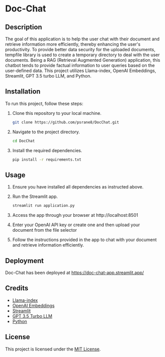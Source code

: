 # Doc-Chat

## Description

The goal of this application is to help the user chat with their document and retrieve information more efficiently, thereby enhancing the user's productivity. To provide better data security for the uploaded documents, tempfile library is used to create a temporary directory to deal with the user documents. Being a RAG (Retrieval Augmented Generation) application, this chatbot tends to provide factual information to user queries based on the user-defined data.
This project utilizes Llama-index, OpenAI Embeddings, Streamlit, GPT 3.5 turbo LLM, and Python.

## Installation

To run this project, follow these steps:

1. Clone this repository to your local machine.
   ```bash
   git clone https://github.com/psrane8/DocChat.git
   ```

2. Navigate to the project directory.
   ```bash
   cd DocChat
   ```

3. Install the required dependencies.
   ```bash
   pip install -r requirements.txt
   ```

## Usage

1. Ensure you have installed all dependencies as instructed above.

2. Run the Streamlit app.
   ```bash
   streamlit run application.py
   ```

3. Access the app through your browser at http://localhost:8501

4. Enter your OpenAI API key or create one and then upload your document from the file selector
   
5. Follow the instructions provided in the app to chat with your document and retrieve information efficiently.

## Deployment
Doc-Chat has been deployed at https://doc-chat-app.streamlit.app/

## Credits

- [Llama-index](https://www.llamaindex.ai/)
- [OpenAI Embeddings](https://platform.openai.com/docs/guides/embeddings/what-are-embeddings)
- [Streamlit](https://streamlit.io/)
- [GPT 3.5 Turbo LLM](https://platform.openai.com/docs/models)
- [Python](https://www.python.org/)

## License

This project is licensed under the [MIT License](LICENSE).
```
